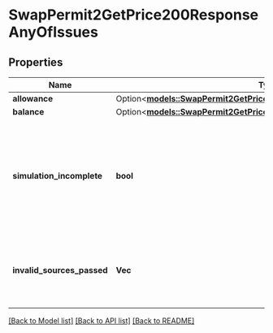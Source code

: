 # SwapPermit2GetPrice200ResponseAnyOfIssues

## Properties

Name | Type | Description | Notes
------------ | ------------- | ------------- | -------------
**allowance** | Option<[**models::SwapPermit2GetPrice200ResponseAnyOfIssuesAllowance**](swap__permit2__getPrice_200_response_anyOf_issues_allowance.md)> |  | 
**balance** | Option<[**models::SwapPermit2GetPrice200ResponseAnyOfIssuesBalance**](swap__permit2__getPrice_200_response_anyOf_issues_balance.md)> |  | 
**simulation_incomplete** | **bool** | This is set to `true` when 0x cannot validate the transaction. This happens when the `taker` has an insufficient balance of the `sellToken` and 0x is unable to peform ehanced quote validation with the low balance. Note that this does not necessarily mean that the trade will revert | 
**invalid_sources_passed** | **Vec<String>** | A list of invalid sources present in `excludedSources` request. See https://api.0x.org/sources?chainId= with the desired chain's ID for the list of valid sources | 

[[Back to Model list]](../README.md#documentation-for-models) [[Back to API list]](../README.md#documentation-for-api-endpoints) [[Back to README]](../README.md)


